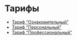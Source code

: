 # Тарифы

- [Тариф "Ознакомительный"](./tarifs/tarif_trial.md)
- [Тариф "Персональный"](./tarifs/tarif_personal.md)
- [Тариф "Профессиональный"](./tarifs/tarif_professional.md)
